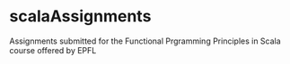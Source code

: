 # scalaAssignments
Assignments submitted for the Functional Prgramming Principles in Scala course offered by EPFL
